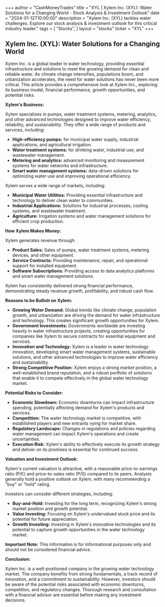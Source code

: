 +++
author = "CashMoneyTrades"
title = "XYL |  Xylem Inc. (XYL): Water Solutions for a Changing World - Stock Analysis & Investment Outlook"
date = "2024-01-12T10:00:00"
description = "Xylem Inc. (XYL) tackles water challenges. Explore our stock analysis & investment outlook for this critical industry leader."
tags = [
"Stocks",
]
layout = "stocks"
ticker = "XYL"
+++
        


## Xylem Inc. (XYL): Water Solutions for a Changing World

Xylem Inc. is a global leader in water technology, providing essential infrastructure and solutions to meet the growing demand for clean and reliable water. As climate change intensifies, populations boom, and urbanization accelerates, the need for water solutions has never been more critical. This article provides a comprehensive look at Xylem Inc., exploring its business model, financial performance, growth opportunities, and potential risks.

**Xylem's Business:**

Xylem specializes in pumps, water treatment systems, metering, analytics, and other advanced technologies designed to improve water efficiency, reliability, and sustainability. They offer a wide range of products and services, including:

* **High-efficiency pumps:** for municipal water supply, industrial applications, and agricultural irrigation.
* **Water treatment systems:** for drinking water, industrial use, and wastewater management.
* **Metering and analytics:** advanced monitoring and measurement systems for water networks and infrastructure.
* **Smart water management systems:** data-driven solutions for optimizing water use and improving operational efficiency.

Xylem serves a wide range of markets, including:

* **Municipal Water Utilities:** Providing essential infrastructure and technology to deliver clean water to communities.
* **Industrial Applications:** Solutions for industrial processes, cooling systems, and wastewater treatment.
* **Agriculture:** Irrigation systems and water management solutions for efficient crop production.

**How Xylem Makes Money:**

Xylem generates revenue through:

* **Product Sales:** Sales of pumps, water treatment systems, metering devices, and other equipment.
* **Service Contracts:** Providing maintenance, repair, and operational support for installed equipment.
* **Software Subscriptions:** Providing access to data analytics platforms and smart water management solutions.

Xylem has consistently delivered strong financial performance, demonstrating steady revenue growth, profitability, and robust cash flow. 

**Reasons to be Bullish on Xylem:**

* **Growing Water Demand:** Global trends like climate change, population growth, and urbanization are driving the demand for water infrastructure and technology. This creates significant growth opportunities for Xylem.
* **Government Investments:** Governments worldwide are investing heavily in water infrastructure projects, creating opportunities for companies like Xylem to secure contracts for essential equipment and services.
* **Innovation and Technology:** Xylem is a leader in water technology innovation, developing smart water management systems, sustainable solutions, and other advanced technologies to improve water efficiency and sustainability.
* **Strong Competitive Position:** Xylem enjoys a strong market position, a well-established brand reputation, and a robust portfolio of solutions that enable it to compete effectively in the global water technology market.

**Potential Risks to Consider:**

* **Economic Slowdown:** Economic downturns can impact infrastructure spending, potentially affecting demand for Xylem's products and services.
* **Competition:** The water technology market is competitive, with established players and new entrants vying for market share.
* **Regulatory Landscape:** Changes in regulations and policies regarding water management can impact Xylem's operations and create uncertainties.
* **Execution Risk:** Xylem's ability to effectively execute its growth strategy and deliver on its promises is essential for continued success.

**Valuation and Investment Outlook:**

Xylem's current valuation is attractive, with a reasonable price-to-earnings ratio (P/E) and price-to-sales ratio (P/S) compared to its peers. Analysts generally hold a positive outlook on Xylem, with many recommending a "buy" or "hold" rating.

Investors can consider different strategies, including:

* **Buy-and-Hold:** Investing for the long term, recognizing Xylem's strong market position and growth potential.
* **Value Investing:** Focusing on Xylem's undervalued stock price and its potential for future appreciation.
* **Growth Investing:** Investing in Xylem's innovative technologies and its potential to capture growth opportunities in the water technology market.

**Important Note:** This information is for informational purposes only and should not be considered financial advice.

**Conclusion:**

Xylem Inc. is a well-positioned company in the growing water technology market. The company benefits from strong fundamentals, a track record of innovation, and a commitment to sustainability. However, investors should be aware of the potential risks associated with economic downturns, competition, and regulatory changes. Thorough research and consultation with a financial advisor are essential before making any investment decisions. 

        